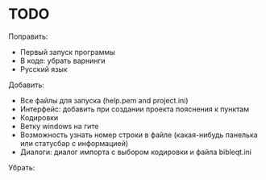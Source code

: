 TODO
====
Поправить:
* Первый запуск программы
* В коде: убрать варнинги
* Русский язык


Добавить:
* Все файлы для запуска (help.pem and project.ini)
* Интерфейс: добавить при создании проекта пояснения к пунктам
* Кодировки
* Ветку windows на гите
* Возможность узнать номер строки в файле (какая-нибудь панелька или статусбар с информацией)
* Диалоги: диалог импорта с выбором кодировки и файла bibleqt.ini

Убрать:
